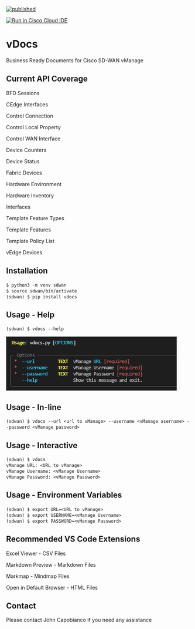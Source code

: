 [![published](https://static.production.devnetcloud.com/codeexchange/assets/images/devnet-published.svg)](https://developer.cisco.com/codeexchange/github/repo/automateyournetwork/vDocs)

[![Run in Cisco Cloud IDE](https://static.production.devnetcloud.com/codeexchange/assets/images/devnet-runable-icon.svg)](https://developer.cisco.com/devenv/?id=devenv-vscode-base&GITHUB_SOURCE_REPO=https://github.com/automateyournetwork/vDocs)

# vDocs

Business Ready Documents for Cisco SD-WAN vManage

## Current API Coverage

BFD Sessions

CEdge Interfaces

Control Connection

Control Local Property

Control WAN Interface

Device Counters

Device Status

Fabric Devices

Hardware Environment

Hardware Inventory

Interfaces

Template Feature Types

Template Features

Template Policy List

vEdge Devices

## Installation

```console
$ python3 -m venv sdwan
$ source sdwan/bin/activate
(sdwan) $ pip install vdocs
```

## Usage - Help

```console
(sdwan) $ vdocs --help
```

![vDocs Help](/images/help.png)

## Usage - In-line

```console
(sdwan) $ vdocs --url <url to vManage> --username <vManage username> --password <vManage password>
```

## Usage - Interactive

```console
(sdwan) $ vdocs
vManage URL: <URL to vManage>
vManage Username: <vManage Username>
vManage Password: <vManage Password>
```

## Usage - Environment Variables

```console
(sdwan) $ export URL=<URL to vManage>
(sdwan) $ export USERNAME=<vManage Username>
(sdwan) $ export PASSWORD=<vManage Password>
```

## Recommended VS Code Extensions

Excel Viewer - CSV Files

Markdown Preview - Markdown Files

Markmap - Mindmap Files

Open in Default Browser - HTML Files

## Contact

Please contact John Capobianco if you need any assistance
